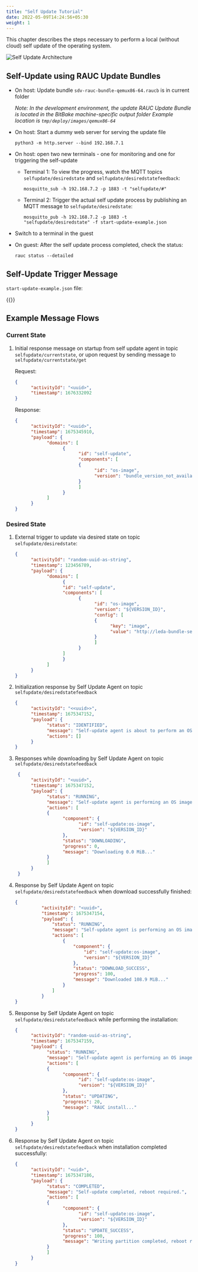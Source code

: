 ```yaml
---
title: "Self Update Tutorial"
date: 2022-05-09T14:24:56+05:30
weight: 1
---
```


This chapter describes the steps necessary to perform a local (without cloud) self update of the operating system.

![Self Update Architecture](../self-update-arch.png)

## Self-Update using RAUC Update Bundles

- On host: Update bundle `sdv-rauc-bundle-qemux86-64.raucb` is in current folder

  *Note: In the development environment, the update RAUC Update Bundle is located in the BitBake machine-specific output folder
  Example location is `tmp/deploy/images/qemux86-64`*

- On host: Start a dummy web server for serving the update file

  ```shell
  python3 -m http.server --bind 192.168.7.1
  ```

- On host: open two new terminals - one for monitoring and one for triggering the self-update

  - Terminal 1: To view the progress, watch the MQTT topics `selfupdate/desiredstate` and `selfupdate/desiredstatefeedback`:

      ```shell
      mosquitto_sub -h 192.168.7.2 -p 1883 -t "selfupdate/#"
      ```

  - Terminal 2: Trigger the actual self update process by publishing an MQTT message to `selfupdate/desiredstate`:

      ```shell
      mosquitto_pub -h 192.168.7.2 -p 1883 -t "selfupdate/desiredstate" -f start-update-example.json
      ```

- Switch to a terminal in the guest
- On guest: After the self update process completed, check the status:

  ```shell
  rauc status --detailed
  ```

## Self-Update Trigger Message

`start-update-example.json` file:

{{<readfile file="start-update-example.json" code="true" lang="json">}}

## Example Message Flows

### Current State

1. Initial response message on startup from self update agent in topic `selfupdate/currentstate`, or upon request by sending message to `selfupdate/currentstate/get`

      Request:

      ```json
      {
            "activityId": "<uuid>",
            "timestamp": 1676332092
      }
      ```

      Response:

      ```json
      {
            "activityId": "<uuid>",
            "timestamp": 1675345910,
            "payload": {
                  "domains": [
                        {
                              "id": "self-update",
                              "components": [
                              {
                                    "id": "os-image",
                                    "version": "bundle_version_not_available"
                              }
                              ]
                        }
                  ]
            }
      }
      ```

### Desired State

1. External trigger to update via desired state on topic `selfupdate/desiredstate`:

      ```json
      {
            "activityId": "random-uuid-as-string",
            "timestamp": 123456789,
            "payload": {
                  "domains": [
                        {
                        "id": "self-update",
                        "components": [
                              {
                                    "id": "os-image",
                                    "version": "${VERSION_ID}",
                                    "config": [
                                    {
                                          "key": "image",
                                          "value": "http://leda-bundle-server/sdv-rauc-bundle-qemux86-64.raucb"
                                    }
                                    ]
                              }
                        ]
                        }
                  ]
            }
      }
      ```

2. Initialization response by Self Update Agent on topic `selfupdate/desiredstatefeedback`

      ```json
      {
            "activityId": "<<uuid>>",
            "timestamp": 1675347152,
            "payload": {
                  "status": "IDENTIFIED",
                  "message": "Self-update agent is about to perform an OS image update.",
                  "actions": []
            }
      }
      ```

3. Responses while downloading by Self Update Agent on topic `selfupdate/desiredstatefeedback`

      ```json
       {
            "activityId": "<uuid>",
            "timestamp": 1675347152,
            "payload": {
                  "status": "RUNNING",
                  "message": "Self-update agent is performing an OS image update.",
                  "actions": [
                  {
                        "component": {
                              "id": "self-update:os-image",
                              "version": "${VERSION_ID}"
                        },
                        "status": "DOWNLOADING",
                        "progress": 0,
                        "message": "Downloading 0.0 MiB..."
                  }
                  ]
            }
       }
      ```

4. Response by Self Update Agent on topic `selfupdate/desiredstatefeedback` when download successfully finished:

      ```json
      {
                "activityId": "<uuid>",
                "timestamp": 1675347154,
                "payload": {
                    "status": "RUNNING",
                    "message": "Self-update agent is performing an OS image update.",
                    "actions": [
                        {
                            "component": {
                                "id": "self-update:os-image",
                                "version": "${VERSION_ID}"
                            },
                            "status": "DOWNLOAD_SUCCESS",
                            "progress": 100,
                            "message": "Downloaded 108.9 MiB..."
                        }
                    ]
                }
      }
      ```

5. Response by Self Update Agent on topic `selfupdate/desiredstatefeedback` while performing the installation:

      ```json
      {
            "activityId": "random-uuid-as-string",
            "timestamp": 1675347159,
            "payload": {
                  "status": "RUNNING",
                  "message": "Self-update agent is performing an OS image update.",
                  "actions": [
                  {
                        "component": {
                              "id": "self-update:os-image",
                              "version": "${VERSION_ID}"
                        },
                        "status": "UPDATING",
                        "progress": 20,
                        "message": "RAUC install..."
                  }
                  ]
            }
      }
      ```

6. Response by Self Update Agent on topic `selfupdate/desiredstatefeedback` when installation completed successfully:

      ```json
      {
            "activityId": "<uid>",
            "timestamp": 1675347186,
            "payload": {
                  "status": "COMPLETED",
                  "message": "Self-update completed, reboot required.",
                  "actions": [
                  {
                        "component": {
                              "id": "self-update:os-image",
                              "version": "${VERSION_ID}"
                        },
                        "status": "UPDATE_SUCCESS",
                        "progress": 100,
                        "message": "Writing partition completed, reboot required."
                  }
                  ]
            }
      }
      ```

